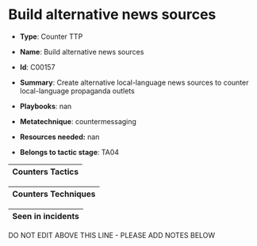# Build alternative news sources

* **Type**: Counter TTP

* **Name**: Build alternative news sources

* **Id**: C00157

* **Summary**: Create alternative local-language news sources to counter local-language propaganda outlets

* **Playbooks**: nan

* **Metatechnique**: countermessaging

* **Resources needed:** nan

* **Belongs to tactic stage**: TA04


| Counters Tactics |
| ---------------- |



| Counters Techniques |
| ------------------- |



| Seen in incidents |
| ----------------- |

DO NOT EDIT ABOVE THIS LINE - PLEASE ADD NOTES BELOW